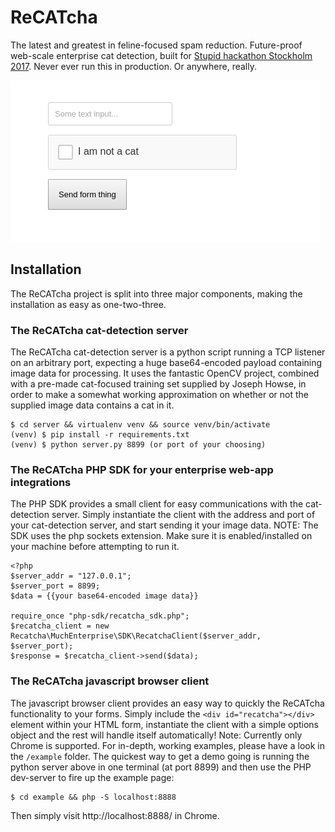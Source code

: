 # ReCATcha

The latest and greatest in feline-focused spam reduction. Future-proof web-scale enterprise cat detection, built for [Stupid hackathon Stockholm 2017](https://www.stupidhackathon.se/). Never ever run this in production. Or anywhere, really.

![ReCATcha in action](preview_img.png)

## Installation
The ReCATcha project is split into three major components, making the installation as easy as one-two-three.
### The ReCATcha cat-detection server
The ReCATcha cat-detection server is a python script running a TCP listener on an arbitrary port, expecting a huge base64-encoded payload containing image data for processing. It uses the fantastic OpenCV project, combined with a pre-made cat-focused training set supplied by Joseph Howse, in order to make a somewhat working approximation on whether or not the supplied image data contains a cat in it. 
```
$ cd server && virtualenv venv && source venv/bin/activate
(venv) $ pip install -r requirements.txt
(venv) $ python server.py 8899 (or port of your choosing)
```
### The ReCATcha PHP SDK for your enterprise web-app integrations
The PHP SDK provides a small client for easy communications with the cat-detection server. Simply instantiate the client with the address and port of your cat-detection server, and start sending it your image data. NOTE: The SDK uses the php sockets extension. Make sure it is enabled/installed on your machine before attempting to run it.
```
<?php
$server_addr = "127.0.0.1";
$server_port = 8899;
$data = {{your base64-encoded image data}}

require_once "php-sdk/recatcha_sdk.php";
$recatcha_client = new Recatcha\MuchEnterprise\SDK\RecatchaClient($server_addr, $server_port);
$response = $recatcha_client->send($data);
```
### The ReCATcha javascript browser client
The javascript browser client provides an easy way to quickly the ReCATcha functionality to your forms. Simply include the `<div id="recatcha"></div>` element within your HTML form, instantiate the client with a simple options object and the rest will handle itself automatically! Note: Currently only Chrome is supported. For in-depth, working examples, please have a look in the `/example` folder. The quickest way to get a demo going is running the python server above in one terminal (at port 8899) and then use the PHP dev-server to fire up the example page:
```
$ cd example && php -S localhost:8888
```
Then simply visit http://localhost:8888/ in Chrome.
